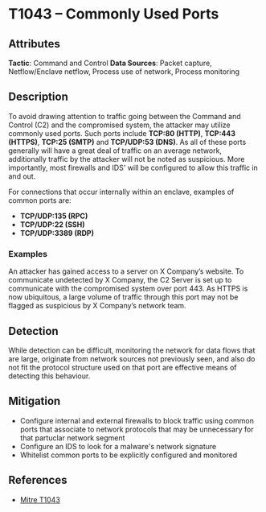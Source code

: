 # T1043 – Commonly Used Ports 

## Attributes

**Tactic**: Command and Control
**Data Sources**: Packet capture, Netflow/Enclave netflow, Process use of network, Process monitoring

## Description

To avoid drawing attention to traffic going between the Command and Control (C2) and the compromised system, the attacker may utilize commonly used ports. Such ports include **TCP:80 (HTTP)**,  **TCP:443 (HTTPS)**, **TCP:25 (SMTP)** and **TCP/UDP:53 (DNS)**. As all of these ports generally will have a great deal of traffic on an average network, additionally traffic by the attacker will not be noted as suspicious. More importantly, most firewalls and IDS' will be configured to allow this traffic in and out. 

For connections that occur internally within an enclave, examples of common ports are: 
- **TCP/UDP:135 (RPC)**
- **TCP/UDP:22 (SSH)**
- **TCP/UDP:3389 (RDP)**

### Examples

An attacker has gained access to a server on X Company’s website. To communicate undetected by X Company, the C2 Server is set up to communicate with the compromised system over port 443. As HTTPS is now ubiquitous, a large volume of traffic through this port may not be flagged as suspicious by X Company’s network team. 

## Detection

While detection can be difficult, monitoring the network for data flows that are large, originate from network sources not previously seen, and also do not fit the protocol structure used on that port are effective means of detecting this behaviour. 

## Mitigation

- Configure internal and external firewalls to block traffic using common ports that associate to network protocols that may be unnecessary for that partuclar network segment
- Configure an IDS to look for a malware's network signature
- Whitelist common ports to be explicitly configured and monitored

## References

-	[Mitre T1043]( https://attack.mitre.org/techniques/T1043/)
